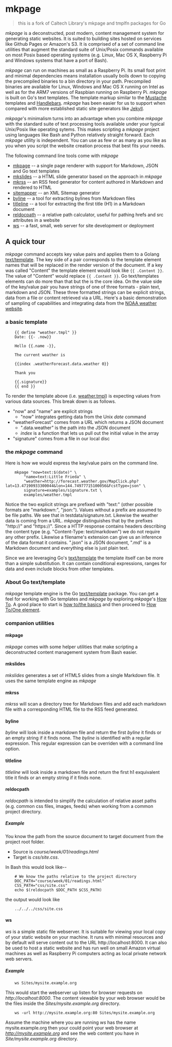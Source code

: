 
# mkpage

> this is a fork of Caltech Library's mkpage and tmplfn packages for Go

_mkpage_ is a deconstructed, post modern, content management system for generating static websites.  It is suited to building sites hosted on services like Github Pages or Amazon's S3. It is comprised of a set of command line utilities that augment the standard suite of Unix/Posix commands available on most Posix based operating systems (e.g. Linux, Mac OS X, Raspberry Pi and Windows systems that have a port of Bash).

_mkpage_ can run on machines as small as a Raspberry Pi.  Its small foot print and minimal dependencies means installation usually boils down to copying the precompiled binaries to a bin directory in your path. Precompiled binaries are available for Linux, Windows and Mac OS X running on Intel as well as for the ARM7 versions of Raspbian running on Raspberry Pi.  _mkpage_ is built on Go's text templates.  The template markup similar to the [Mustache](https://mustache.github.io/) templates and [Handlebars](http://handlebarsjs.com/).  _mkpage_ has been easier for us to support when compared with more established static site generators like [Jekyll](https://jekyllrb.com/).

_mkpage_'s minimalism turns into an advantage when you combine _mkpage_ with the standard suite of text processing tools available under your typical Unix/Posix like operating sytems. This makes scripting a _mkpage_ project using languages like Bash and Python relatively straight forward.  Each _mkpage_ utility is independent. You can use as few or as many as you like as you when you script the website creation process that best fits your needs.


The following command line tools come with _mkpage_ 

+ [mkpage](docs/mkpage.html) -- a single page renderer with support for Markdown, JSON and Go text templates
+ [mkslides](docs/mkslides.html) -- a HTML slide generator based on the approach in _mkpage_
+ [mkrss](docs/mkrss.html) -- an RSS feed generator for content authored in Markdown and rendered to HTML
+ [sitemapper](docs/sitemapper.html) -- an XML Sitemap generator
+ [byline](docs/byline.html) -- a tool for extracting bylines from Markdown files
+ [titleline](docs/titleline.html) -- a tool for extracting the first title (H1) in a Markdown document
+ [reldocpath](docs/reldocpath.html) -- a relative path calculator, useful for pathing hrefs and src attributes in a website
+ [ws](docs/ws.html) -- a fast, small, web server for site development or deployment

## A quick tour

_mkpage_ command accepts key value pairs and applies them to a Golang [text/template](https://golang.org/pkg/text/template/).  The key side of a pair corresponds to the template element names that will be replaced in the render version of the document. If a key was called "Content" the template element would look like `{{ .Content }}`.  The value of "Content" would replace `{{ .Content }}`. Go text/templates elements can do more than that but the is the core idea.  On the value side of the key/value pair you have strings of one of three formats - plain text, markdown and JSON.  These three formatted strings can be explicit strings, data from a file or content retrieved via a URL.  Here's a basic demonstration of sampling of capabilities and integrating data from the [NOAA weather website](http://weather.gov).

### a basic template

```template
    {{ define "weather.tmpl" }}
    Date: {{- .now}}

    Hello {{.name -}},
    
    The current weather is

    {{index .weatherForecast.data.weather 0}}

    Thank you

    {{.signature}}
    {{ end }}
```

To render the template above (i.e. [weather.tmpl](examples/weather.tmpl)) is expecting values from various data sources.  This break down is as follows.

+ "now" and "name" are explicit strings
    + "now" integrates getting data from the Unix _date_ command
+ "weatherForecast" comes from a URL which returns a JSON document
    + ".data.weather" is the path into the JSON document
    + _index_ is a function that lets us pull out the initial value in the array
+ "signature" comes from a file in our local disc

### the _mkpage_ command

Here is how we would express the key/value pairs on the command line.

```shell
    mkpage "now=text:$(date)" \
        "name=text:Little Frieda" \
        "weather=http://forecast.weather.gov/MapClick.php?lat=13.47190933300044&lon=144.74977715100056&FcstType=json" \
        signature=examples/signature.txt \
        examples/weather.tmpl
```

Notice the two explicit strings are prefixed with "text:" (other possible formats are "markdown:", "json:").  Values without a prefix are assumed to be file paths. We see that in testdata/signature.txt.  Likewise the weather data is coming from a URL. *mkpage* distinguishes that by the prefixes "http://" and "https://".  Since a HTTP response contains headers describing the content type (e.g.  "Content-Type: text/markdown") we do not require any other prefix. Likewise a filename's extension can give us an inference of the data format it contains. ".json" is a JSON document, ".md" is a Markdown document and everything else is just plain text.


Since we are leveraging Go's [text/template](https://golang.org/pkg/text/template/) the template itself can be more than a simple substitution. It can contain conditional expressions, ranges for data and even
include blocks from other templates.



### About Go text/template

_mkpage_ template engine is the Go [text/template](https://golang.org/pkg/text/template/) package.  You can get a feel for working with Go templates and _mkpage_ by exploring _mkpage_'s [How To](how-to/). A good place to start is [how to/the basics](how-to/the-basics.html) and then proceed to [How To/One element](how-to/one-element/).


### companion utilities

#### mkpage

*mkpage* comes with some helper utilities that make scripting a deconstructed content management system from Bash easier.

#### mkslides

*mkslides* generates a set of HTML5 slides from a single Markdown file. It uses the same template engine as *mkpage*

#### mkrss

*mkrss* will scan a directory tree for Markdown files and add each markdown file with a corresponding HTML file to the RSS feed generated.

#### byline

*byline* will look inside a markdown file and return the first _byline_ it finds or an empty string if it finds none. The _byline_ is identified with a regular expression. This regular expression can be overriden with a command line option.

#### titleline

*titleline* will look inside a markdown file and return the first h1 exquivalent title it finds or an empty string if it finds none. 

#### reldocpath

*reldocpath* is intended to simplify the calculation of relative asset paths (e.g. common css files, images, feeds) when working from a common project directory.

##### Example

You know the path from the source document to target document from the project root folder.

+ Source is *course/week/01/readings.html*  
+ Target is *css/site.css*.

In Bash this would look like--

```shell
    # We know the paths relative to the project directory
    DOC_PATH="course/week/01/readings.html"
    CSS_PATH="css/site.css"
    echo $(reldocpath $DOC_PATH $CSS_PATH)
```

the output would look like

```shell
    ../../../css/site.css
```

#### ws

*ws* is a simple static file webserver.  It is suitable for viewing your local copy of your static website on your machine.  It runs with minimal resources and by default will serve content out to the URL http://localhost:8000.  It can also be used to host a static website and has run well on small Amazon virtual machines as well as Raspberry Pi computers acting as local private network web servers.

##### Example

```shell
    ws Sites/mysite.example.org
```

This would start the webserver up listen for browser requests on _http://localhost:8000_.  The content viewable by your web browser would be the files inside the _Sites/mysite.example.org_ directory.

```shell
    ws -url http://mysite.example.org:80 Sites/mysite.example.org
```

Assume the machine where you are running *ws* has the name mysite.example.org then your could point your web browser at _http://mysite.example.org_ and see the web content you have in _Site/mysite.example.org_ directory.
